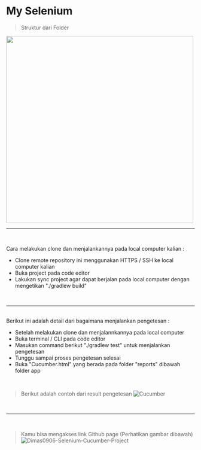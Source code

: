 # My Selenium

> Struktur dari Folder


<img src="https://github.com/Dimas0906/Selenium-Cucumber-Project/assets/72335404/a2f338e7-ea4b-435f-b422-e4dafaf957b5" height="500px" />

---
<br/>

Cara melakukan clone dan menjalankannya pada local computer kalian : 
- Clone remote repository ini menggunakan HTTPS / SSH ke local computer kalian
- Buka project pada code editor
- Lakukan sync project agar dapat berjalan pada local computer dengan mengetikan "./gradlew build"
<br/>

---

<br/>
Berikut ini adalah detail dari bagaimana menjalankan pengetesan :

- Setelah melakukan clone dan menjalannkannya pada local computer
- Buka terminal / CLI pada code editor
- Masukan command berikut "./gradlew test" untuk menjalankan pengetesan
- Tunggu sampai proses pengetesan selesai
- Buka "Cucumber.html" yang berada pada folder "reports" dibawah folder app
  
<br/>

> Berikut adalah contoh dari result pengetesan
![Cucumber](https://github.com/Dimas0906/Selenium-Cucumber-Project/assets/72335404/fe77004d-3da2-4e0b-943c-c02329847b30)

<br />

---

<br />

> Kamu bisa mengakses link Github page (Perhatikan gambar dibawah)
![Dimas0906-Selenium-Cucumber-Project](https://github.com/Dimas0906/Selenium-Cucumber-Project/assets/72335404/d5fb3e7a-712f-47bd-8ec4-974200125f43)
